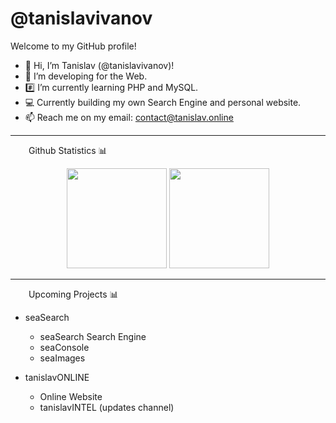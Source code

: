 <h1>@tanislavivanov</h1>
<p>Welcome to my GitHub profile!</p>

- 👋 Hi, I’m Tanislav (@tanislavivanov)!
- 👀 I’m developing for the Web.
- #️⃣ I’m currently learning PHP and MySQL.
- 💻 Currently building my own Search Engine and personal website.
- 📫 Reach me on my email: contact@tanislav.online

---

<img src="https://media.giphy.com/media/HtSh6g7nm7MNc0xqxK/giphy.gif" height="12" width="25"> Github Statistics 📊
<p align="center">
      <img
        height="160em"
        src="https://github-readme-stats.vercel.app/api?username=tanislavivanov&hide_border=true&show_icons=true&include_all_commits=true&theme=tokyonight"
      />
    <img
        height="160em"
        src="https://github-readme-stats.vercel.app/api/top-langs/?username=tanislavivanov&show_icons=true&hide_border=true&layout=compact&langs_count=8&theme=tokyonight"
      />
  </p>

---

<img src="https://media.giphy.com/media/HtSh6g7nm7MNc0xqxK/giphy.gif" height="12" width="25"> Upcoming Projects 📊
* seaSearch
  - seaSearch Search Engine
  - seaConsole
  - seaImages

* tanislavONLINE
  - Online Website
  - tanislavINTEL (updates channel)
